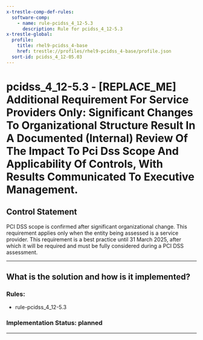 ```yaml
---
x-trestle-comp-def-rules:
  software-comp:
    - name: rule-pcidss_4_12-5.3
      description: Rule for pcidss_4_12-5.3
x-trestle-global:
  profile:
    title: rhel9-pcidss_4-base
    href: trestle://profiles/rhel9-pcidss_4-base/profile.json
  sort-id: pcidss_4_12-05.03
---
```


# pcidss_4_12-5.3 - \[REPLACE_ME\] Additional Requirement For Service Providers Only: Significant Changes To Organizational Structure Result In A Documented (Internal) Review Of The Impact To Pci Dss Scope And Applicability Of Controls, With Results Communicated To Executive Management.

## Control Statement

PCI DSS scope is confirmed after significant organizational change. This requirement
applies only when the entity being assessed is a service provider. This requirement is a
best practice until 31 March 2025, after which it will be required and must be fully
considered during a PCI DSS assessment.

______________________________________________________________________

## What is the solution and how is it implemented?

<!-- For implementation status enter one of: implemented, partial, planned, alternative, not-applicable -->

<!-- Note that the list of rules under ### Rules: is read-only and changes will not be captured after assembly to JSON -->

<!-- Add control implementation description here for control: pcidss_4_12-5.3 -->

### Rules:

  - rule-pcidss_4_12-5.3

### Implementation Status: planned

______________________________________________________________________
